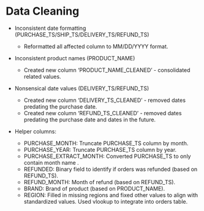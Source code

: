 # Data Cleaning
- Inconsistent date formatting (PURCHASE_TS/SHIP_TS/DELIVERY_TS/REFUND_TS)
  - Reformatted all affected column to MM/DD/YYYY format.
- Inconsistent product names (PRODUCT_NAME)
  - Created new column ‘PRODUCT_NAME_CLEANED’ - consolidated related values.
- Nonsensical date values (DELIVERY_TS/REFUND_TS)
  - Created new column ‘DELIVERY_TS_CLEANED’ - removed dates predating the purchase date.
  - Created new column ‘REFUND_TS_CLEANED’ - removed dates predating the purchase date and dates in the future.

- Helper columns:
  - PURCHASE_MONTH: Truncate PURCHASE_TS column by month.
  - PURCHASE_YEAR: Truncate PURCHASE_TS column by year.
  - PURCHASE_EXTRACT_MONTH: Converted PURCHASE_TS to only contain month name .
  - REFUNDED: Binary field to identify if orders was refunded (based on REFUND_TS).
  - REFUND_MONTH: Month of refund (based on REFUND_TS).
  - BRAND: Brand of product (based on PRODUCT_NAME).
  -	REGION: Filled in missing regions and fixed other values to align with standardized values. Used vlookup to integrate into orders table.
